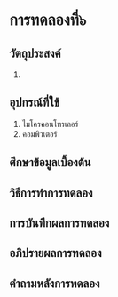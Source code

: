 # การทดลองที่๖

## วัตถุประสงค์
1. 

## อุปกรณ์ที่ใช้
1. ไมโครคอนโทรเลอร์
2. คอมพิวเตอร์

## ศึกษาข้อมูลเบื้องต้น

## วิธีการทำการทดลอง

## การบันทึกผลการทดลอง

## อภิปรายผลการทดลอง

## คำถามหลังการทดลอง
